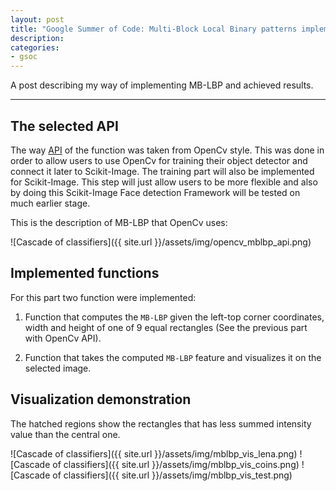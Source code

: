 ```yaml
---
layout: post
title: "Google Summer of Code: Multi-Block Local Binary patterns implementation. Pure Python"
description:
categories:
- gsoc
---
```



A post describing my way of implementing MB-LBP and achieved results.

___


## The selected API

The way [API][opencv_api] of the function was taken from OpenCv style.
This was done in order to allow users to use OpenCv for training their object detector
and connect it later to Scikit-Image.
The training part will also be implemented for Scikit-Image.
This step will just allow users to be more flexible and also by doing this Scikit-Image
Face detection Framework will be tested on much earlier stage.

This is the description of MB-LBP that OpenCv uses:

![Cascade of classifiers]({{ site.url }}/assets/img/opencv_mblbp_api.png)

## Implemented functions

For this part two function were implemented:

1. Function that computes the `MB-LBP` given the left-top corner coordinates, width and height
   of one of 9 equal rectangles (See the previous part with OpenCv API).
   
2. Function that takes the computed `MB-LBP` feature and visualizes it on the selected image.

## Visualization demonstration

The hatched regions show the rectangles that has less summed intensity value than
the central one.

![Cascade of classifiers]({{ site.url }}/assets/img/mblbp_vis_lena.png)
![Cascade of classifiers]({{ site.url }}/assets/img/mblbp_vis_coins.png)
![Cascade of classifiers]({{ site.url }}/assets/img/mblbp_vis_test.png)

[opencv_api]: http://stackoverflow.com/questions/22565531/understanding-opencv-lbp-implementation